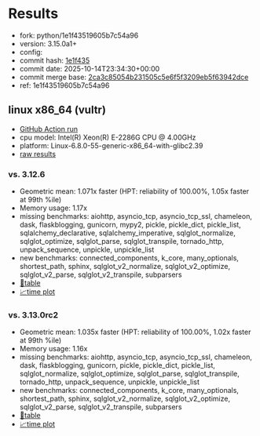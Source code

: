 # Results

- fork: python/1e1f43519605b7c54a96
- version: 3.15.0a1+
- config: 
- commit hash: [1e1f435](https://github.com/python/cpython/commit/1e1f435)
- commit date: 2025-10-14T23:34:30+00:00
- commit merge base: [2ca3c85054b231505c5e6f5f3209eb5f63942dce](https://github.com/python/cpython/commit/2ca3c85054b231505c5e6f5f3209eb5f63942dce)
- ref: 1e1f43519605b7c54a96

## linux x86_64 (vultr)

- [GitHub Action run](https://github.com/facebookexperimental/free-threading-benchmarking/actions/runs/18513864742)
- cpu model: Intel(R) Xeon(R) E-2286G CPU @ 4.00GHz
- platform: Linux-6.8.0-55-generic-x86_64-with-glibc2.39
- [raw results](bm-20251014-vultr-x86_64-python-1e1f43519605b7c54a96-3.15.0a1%2B-1e1f435.json)

### vs. 3.12.6

- Geometric mean: 1.071x faster (HPT: reliability of 100.00%, 1.05x faster at 99th %ile)
- Memory usage: 1.17x
- missing benchmarks: aiohttp, asyncio_tcp, asyncio_tcp_ssl, chameleon, dask, flaskblogging, gunicorn, mypy2, pickle, pickle_dict, pickle_list, sqlalchemy_declarative, sqlalchemy_imperative, sqlglot_normalize, sqlglot_optimize, sqlglot_parse, sqlglot_transpile, tornado_http, unpack_sequence, unpickle, unpickle_list
- new benchmarks: connected_components, k_core, many_optionals, shortest_path, sphinx, sqlglot_v2_normalize, sqlglot_v2_optimize, sqlglot_v2_parse, sqlglot_v2_transpile, subparsers
- [📄table](bm-20251014-vultr-x86_64-python-1e1f43519605b7c54a96-3.15.0a1%2B-1e1f435-vs-3.12.6.md)
- [📈time plot](bm-20251014-vultr-x86_64-python-1e1f43519605b7c54a96-3.15.0a1%2B-1e1f435-vs-3.12.6.svg)

### vs. 3.13.0rc2

- Geometric mean: 1.035x faster (HPT: reliability of 100.00%, 1.02x faster at 99th %ile)
- Memory usage: 1.16x
- missing benchmarks: aiohttp, asyncio_tcp, asyncio_tcp_ssl, chameleon, dask, flaskblogging, gunicorn, pickle, pickle_dict, pickle_list, sqlglot_normalize, sqlglot_optimize, sqlglot_parse, sqlglot_transpile, tornado_http, unpack_sequence, unpickle, unpickle_list
- new benchmarks: connected_components, k_core, many_optionals, shortest_path, sphinx, sqlglot_v2_normalize, sqlglot_v2_optimize, sqlglot_v2_parse, sqlglot_v2_transpile, subparsers
- [📄table](bm-20251014-vultr-x86_64-python-1e1f43519605b7c54a96-3.15.0a1%2B-1e1f435-vs-3.13.0rc2.md)
- [📈time plot](bm-20251014-vultr-x86_64-python-1e1f43519605b7c54a96-3.15.0a1%2B-1e1f435-vs-3.13.0rc2.svg)


